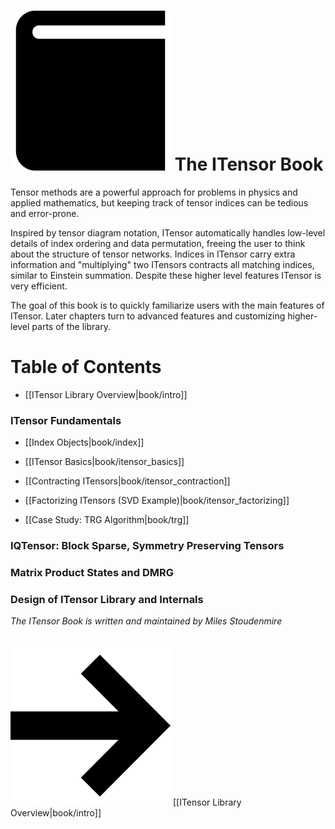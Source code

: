 # <img src="docs/book/icon.png" class="largeicon">  The ITensor Book

Tensor methods are a powerful approach for problems in physics and
applied mathematics, but keeping track of tensor indices can be tedious
and error-prone.

Inspired by tensor diagram notation, ITensor automatically handles
low-level details of index ordering and data permutation, freeing the user
to think about the structure of tensor networks. Indices in ITensor
carry extra information and "multiplying" two ITensors contracts all
matching indices, similar to Einstein summation.
Despite these higher level features ITensor is very efficient.

The goal of this book is to quickly familiarize users with the 
main features of ITensor. Later chapters turn to advanced features and
customizing higher-level parts of the library.

# Table of Contents

- [[ITensor Library Overview|book/intro]]

### ITensor Fundamentals

- [[Index Objects|book/index]]

- [[ITensor Basics|book/itensor_basics]]

- [[Contracting ITensors|book/itensor_contraction]]

- [[Factorizing ITensors (SVD Example)|book/itensor_factorizing]]

- [[Case Study: TRG Algorithm|book/trg]]

<!--
- [[Sparse ITensors (combiners, diagonal,...)|book/itensor_sparse]]
-->

### IQTensor: Block Sparse, Symmetry Preserving Tensors

<!--
- [[IQTensor Overview|book/iqtensor_overview]]
- [[IQIndex Objects|book/iqindex]]
- [[IQTensor Basics|book/iqtensor_basics]]
-->

### Matrix Product States and DMRG

### Design of ITensor Library and Internals

<!--
- [[Dynamic Storage System|book/dynamic_storage]]
- [[Scale Factors (LogNum)|book/scale_factors]]
- [[TensorRef Layer|book/tensorref]]
-->

_The ITensor Book is written and maintained by Miles Stoudenmire_

<br/>
<span style="float:right;"><img src="docs/arrowright.png" class="icon"> 
[[ITensor Library Overview|book/intro]]
</span>
